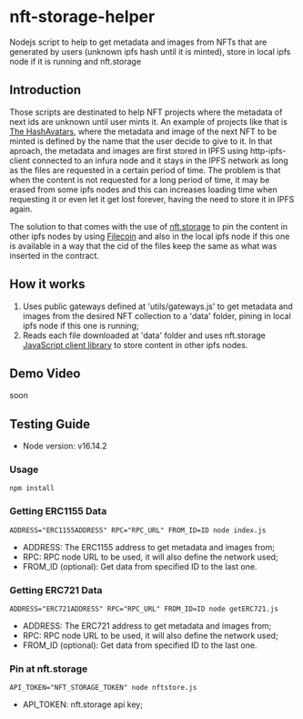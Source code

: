 # nft-storage-helper

Nodejs script to help to get metadata and images from NFTs that are generated by users (unknown ipfs hash until it is minted), store in local ipfs node if it is running and nft.storage

## Introduction

Those scripts are destinated to help NFT projects where the metadata of next ids are unknown until user mints it. An example of projects like that is [The HashAvatars](https://dweb.link/ipns/thehashavatars.crypto), where the metadata and image of the next NFT to be minted is defined by the name that the user decide to give to it. In that aproach, the metadata and images are first stored in IPFS using http-ipfs-client connected to an infura node and it stays in the IPFS network as long as the files are requested in a certain period of time. The problem is that when the content is not requested for a long period of time, it may be erased from some ipfs nodes and this can increases loading time when requesting it or even let it get lost forever, having the need to store it in IPFS again.

The solution to that comes with the use of [nft.storage](https://nft.storage/) to pin the content in other ipfs nodes by using [Filecoin](https://filecoin.io/) and also in the local ipfs node if this one is available in a way that the cid of the files keep the same as what was inserted in the contract.

## How it works     

  1. Uses public gateways defined at 'utils/gateways.js' to get metadata and images from the desired NFT collection to a 'data' folder, pining in local ipfs node if this one is running;
  2. Reads each file downloaded at 'data' folder and uses nft.storage [JavaScript client library](https://nft.storage/docs/client/js/#storecar---store-a-content-archive-car) to store content in other ipfs nodes.

## Demo Video

  soon

## Testing Guide

  - Node version: v16.14.2

### Usage

`npm install`

### Getting ERC1155 Data

`ADDRESS="ERC1155ADDRESS" RPC="RPC_URL" FROM_ID=ID node index.js`

 - ADDRESS: The ERC1155 address to get metadata and images from;
 - RPC: RPC node URL to be used, it will also define the network used;
 - FROM_ID (optional): Get data from specified ID to the last one.

### Getting ERC721 Data

`ADDRESS="ERC721ADDRESS" RPC="RPC_URL" FROM_ID=ID node getERC721.js`

- ADDRESS: The ERC721 address to get metadata and images from;
- RPC: RPC node URL to be used, it will also define the network used;
- FROM_ID (optional): Get data from specified ID to the last one.

### Pin at nft.storage

`API_TOKEN="NFT_STORAGE_TOKEN" node nftstore.js`

- API_TOKEN: nft.storage api key;
